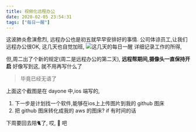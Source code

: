 ```yaml
---
title: 视频化远程办公
date: 2020-02-05 23:54:31
tags: ["每日一醒"]
---
```


这波肺炎愈演愈烈, 远程办公也是初五就早早安排好的事情. 公司体谅员工,让我们远程办公很OK, 这几天也自觉加班,
![这几天的每日一醒](https://raw.githubusercontent.com/wangtoday/Picturebed/master/07y6k6.png)
详细记录工作的所得,

但,周二出了个新的规定(周二是远程办公的第二天), **远程帮期间,摄像头一直保持开启**
好像写到这, 就不用再写什么了
> 毕竟已经无语了

上面这个截图是在 dayone 中,ios 端写的, 
1. 下一步是计划找一个软件,能够在ios上上传图片到我的 github 图床
2. 把 github 图床转化成我的 aws 的图床? if 有时间的话

下周要回去陪🐈了, 哎, 💪 吧
